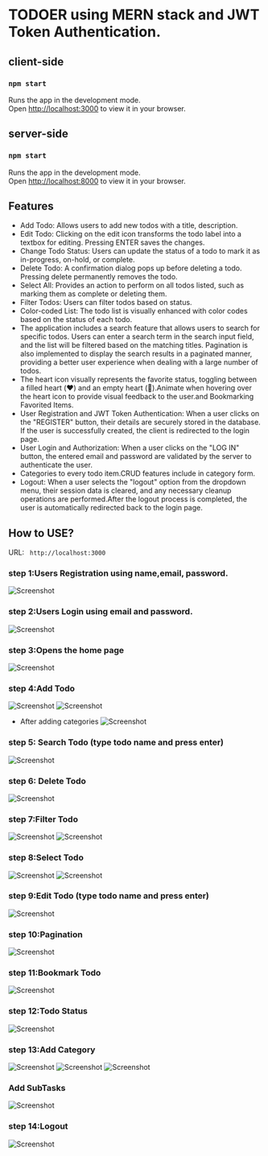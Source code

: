 # TODOER using MERN stack and JWT Token Authentication.

## client-side

### `npm start`

Runs the app in the development mode.\
Open [http://localhost:3000](http://localhost:3000) to view it in your browser.

## server-side

### `npm start`

Runs the app in the development mode.\
Open [http://localhost:8000](http://localhost:8000) to view it in your browser.

## Features

- Add Todo: Allows users to add new todos with a title, description.
- Edit Todo: Clicking on the edit icon transforms the todo label into a textbox for editing. Pressing ENTER saves the changes.
- Change Todo Status: Users can update the status of a todo to mark it as in-progress, on-hold, or complete.
- Delete Todo: A confirmation dialog pops up before deleting a todo. Pressing delete permanently removes the todo.
- Select All: Provides an action to perform on all todos listed, such as marking them as complete or deleting them.
- Filter Todos: Users can filter todos based on status.
- Color-coded List: The todo list is visually enhanced with color codes based on the status of each todo.
- The application includes a search feature that allows users to search for specific todos. Users can enter a search term in the search input field, and the list will be filtered based on the matching titles. Pagination is also implemented to display the search results in a paginated manner, providing a better user experience when dealing with a large number of todos.
- The heart icon visually represents the favorite status, toggling between a filled heart (❤️) and an empty heart (🖤).Animate when hovering over the heart icon to provide visual feedback to the user.and Bookmarking Favorited Items.
- User Registration and JWT Token Authentication: When a user clicks on the "REGISTER" button, their details are securely stored in the database. If the user is successfully created, the client is redirected to the login page.
- User Login and Authorization: When a user clicks on the "LOG IN" button, the entered email and password are validated by the server to authenticate the user.
- Categories to every todo item.CRUD features include in category form.
- Logout: When a user selects the "logout" option from the dropdown menu, their session data is cleared, and any necessary cleanup operations are performed.After the logout process is completed, the user is automatically redirected back to the login page.

## How to USE?

URL: ` http://localhost:3000`

### step 1:Users Registration using name,email, password.

![Screenshot](./assets/Register.png)

### step 2:Users Login using email and password.

![Screenshot](./assets/login.png)

### step 3:Opens the home page

![Screenshot](./assets/home.png)

### step 4:Add Todo

![Screenshot](./assets/addtodo.png)
![Screenshot](./assets/todoAdded.png)

- After adding categories
  ![Screenshot](./assets/category.png)

### step 5: Search Todo (type todo name and press enter)

![Screenshot](./assets/searchtodo.png)

### step 6: Delete Todo

![Screenshot](./assets/delete.png)

### step 7:Filter Todo

![Screenshot](./assets/filter.png)
![Screenshot](./assets/filterS.png)

### step 8:Select Todo

![Screenshot](./assets/select.png)
![Screenshot](./assets/selectall.png)

### step 9:Edit Todo (type todo name and press enter)

![Screenshot](./assets/edit.png)

### step 10:Pagination

![Screenshot](./assets/pagination.png)

### step 11:Bookmark Todo

![Screenshot](./assets/bookmark.png)

### step 12:Todo Status

![Screenshot](./assets/status.png)

### step 13:Add Category

![Screenshot](./assets/addcategory1.png)
![Screenshot](./assets/addcategory2.png)
![Screenshot](./assets/addcategory3.png)

### Add SubTasks

![Screenshot](./assets/subtask.png)

### step 14:Logout

![Screenshot](./assets/logout.png)
